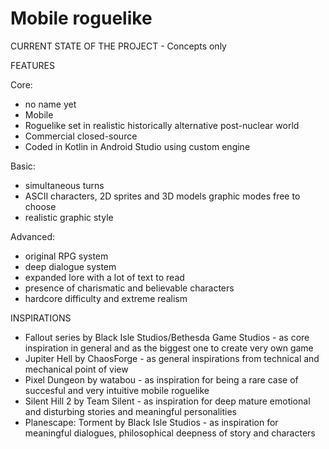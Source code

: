 # Mobile roguelike

CURRENT STATE OF THE PROJECT - Concepts only

FEATURES

Core:

- no name yet
- Mobile
- Roguelike set in realistic historically alternative post-nuclear world
- Commercial closed-source
- Coded in Kotlin in Android Studio using custom engine

Basic:

- simultaneous turns
- ASCII characters, 2D sprites and 3D models graphic modes free to choose
- realistic graphic style

Advanced:

- original RPG system
- deep dialogue system
- expanded lore with a lot of text to read
- presence of charismatic and believable characters
- hardcore difficulty and extreme realism

INSPIRATIONS

- Fallout series by Black Isle Studios/Bethesda Game Studios - as core inspiration in general and as the biggest one to create very own game
- Jupiter Hell by ChaosForge - as general inspirations from technical and mechanical point of view
- Pixel Dungeon by watabou - as inspiration for being a rare case of succesful and very intuitive mobile roguelike
- Silent Hill 2 by Team Silent - as inspiration for deep mature emotional and disturbing stories and meaningful personalities
- Planescape: Torment by Black Isle Studios - as inspiration for meaningful dialogues, philosophical deepness of story and characters
